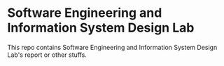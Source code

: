 # Software Engineering and Information System Design Lab
This repo contains Software Engineering and Information System Design Lab's report or other stuffs. 

